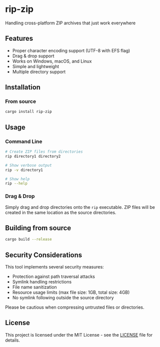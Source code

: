 # rip-zip
Handling cross-platform ZIP archives that just work everywhere

## Features

- Proper character encoding support (UTF-8 with EFS flag)
- Drag & drop support
- Works on Windows, macOS, and Linux
- Simple and lightweight
- Multiple directory support

## Installation

### From source

```bash
cargo install rip-zip
```

[//]: # (### Binary releases)

[//]: # ()
[//]: # (Download the latest release for your platform from the [releases page]&#40;https://github.com/yourusername/rip/releases&#41;.)

## Usage

### Command Line

```bash
# Create ZIP files from directories
rip directory1 directory2

# Show verbose output
rip -v directory1

# Show help
rip --help
```

### Drag & Drop

Simply drag and drop directories onto the `rip` executable. ZIP files will be created in the same location as the source directories.

## Building from source

```bash
cargo build --release
```

## Security Considerations

This tool implements several security measures:

- Protection against path traversal attacks
- Symlink handling restrictions
- File name sanitization
- Resource usage limits (max file size: 1GB, total size: 4GB)
- No symlink following outside the source directory

Please be cautious when compressing untrusted files or directories.

## License

This project is licensed under the MIT License - see the [LICENSE](LICENSE) file for details.